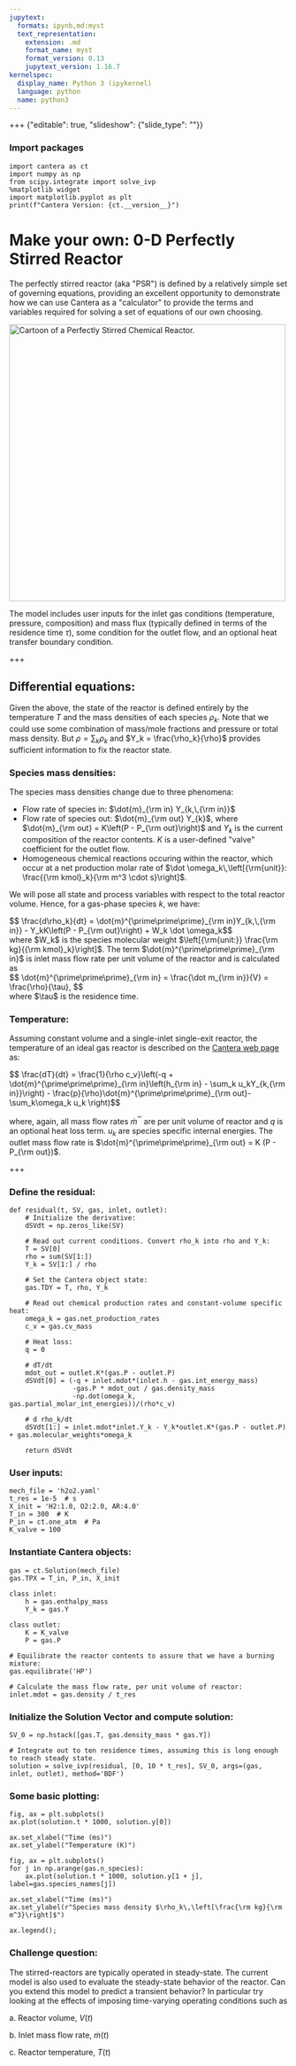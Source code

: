 ```yaml
---
jupytext:
  formats: ipynb,md:myst
  text_representation:
    extension: .md
    format_name: myst
    format_version: 0.13
    jupytext_version: 1.16.7
kernelspec:
  display_name: Python 3 (ipykernel)
  language: python
  name: python3
---
```


+++ {"editable": true, "slideshow": {"slide_type": ""}}

### Import packages

```{code-cell} ipython3
import cantera as ct
import numpy as np
from scipy.integrate import solve_ivp
%matplotlib widget
import matplotlib.pyplot as plt
print(f"Cantera Version: {ct.__version__}")
```

# Make your own: 0-D Perfectly Stirred Reactor

The perfectly stirred reactor (aka "PSR") is defined by a relatively simple set of governing equations, providing an excellent opportunity to demonstrate how we can use Cantera as a "calculator" to provide the terms and variables required for solving a set of equations of our own choosing.

<img src="..\..\images\PSR.png" alt="Cartoon of a Perfectly Stirred Chemical Reactor." style="width: 500px;"/>

The model includes user inputs for the inlet gas conditions (temperature, pressure, composition) and mass flux (typically defined in terms of the residence time $\tau$), some condition for the outlet flow, and an optional heat transfer boundary condition.

+++

## Differential equations:

Given the above, the state of the reactor is defined entirely by the temperature $T$ and the mass densities of each species $\rho_k$.  Note that we could use some combination of mass/mole fractions and pressure or total mass density.  But $\rho = \sum_k \rho_k$ and $Y_k = \frac{\rho_k}{\rho}$ provides sufficient information to fix the reactor state.

### Species mass densities:
The species mass densities change due to three phenomena:
- Flow rate of species in: $\dot{m}_{\rm in} Y_{k,\,{\rm in}}$
- Flow rate of species out: $\dot{m}_{\rm out} Y_{k}$, where $\dot{m}_{\rm out} = K\left(P - P_{\rm out}\right)$ and $Y_k$ is the current composition of the reactor contents. $K$ is a user-defined "valve" coefficient for the outlet flow.
- Homogeneous chemical reactions occuring within the reactor, which occur at a net production molar rate of $\dot \omega_k\,\left[{\rm{unit}}: \frac{{\rm kmol}_k}{\rm m^3 \cdot s}\right]$.

We will pose all state and process variables with respect to the total reactor volume. Hence, for a gas-phase species $k$, we have:

<div class="alert-danger">
    $$ \frac{d\rho_k}{dt} =  \dot{m}^{\prime\prime\prime}_{\rm in}Y_{k,\,{\rm in}} - Y_kK\left(P - P_{\rm out}\right) + W_k \dot \omega_k$$
</div>
where $W_k$ is the species molecular weight $\left[{\rm{unit:}} \frac{\rm kg}{{\rm kmol}_k}\right]$. The term $\dot{m}^{\prime\prime\prime}_{\rm in}$ is inlet mass flow rate per unit volume of the reactor and is calculated as 
<div class="alert-danger">
    $$ \dot{m}^{\prime\prime\prime}_{\rm in} = \frac{\dot m_{\rm in}}{V} = \frac{\rho}{\tau}, $$
</div>
where $\tau$ is the residence time.


### Temperature:
Assuming constant volume and a single-inlet single-exit reactor, the temperature of an ideal gas reactor is described on the [Cantera web page](https://cantera.org/science/reactors.html#ideal-gas-reactor) as:

<div class="alert-danger">
    $$ \frac{dT}{dt} = \frac{1}{\rho c_v}\left(-q + \dot{m}^{\prime\prime\prime}_{\rm in}\left(h_{\rm in} - \sum_k u_kY_{k,{\rm in}}\right) - \frac{p}{\rho}\dot{m}^{\prime\prime\prime}_{\rm out}-\sum_k\omega_k u_k \right)$$
</div>

where, again, all mass flow rates $\dot{m}^{\prime\prime\prime}$ are per unit volume of reactor and $q$ is an optional heat loss term. $u_k$ are species specific internal energies. The outlet mass flow rate is $\dot{m}^{\prime\prime\prime}_{\rm out} = K (P - P_{\rm out})$.

+++

### Define the residual:

```{code-cell} ipython3
def residual(t, SV, gas, inlet, outlet):
    # Initialize the derivative:
    dSVdt = np.zeros_like(SV)

    # Read out current conditions. Convert rho_k into rho and Y_k:
    T = SV[0]
    rho = sum(SV[1:])
    Y_k = SV[1:] / rho

    # Set the Cantera object state:
    gas.TDY = T, rho, Y_k

    # Read out chemical production rates and constant-volume specific heat:
    omega_k = gas.net_production_rates
    c_v = gas.cv_mass

    # Heat loss:
    q = 0

    # dT/dt
    mdot_out = outlet.K*(gas.P - outlet.P)
    dSVdt[0] = (-q + inlet.mdot*(inlet.h - gas.int_energy_mass)
                -gas.P * mdot_out / gas.density_mass
                -np.dot(omega_k, gas.partial_molar_int_energies))/(rho*c_v)

    # d rho_k/dt
    dSVdt[1:] = inlet.mdot*inlet.Y_k - Y_k*outlet.K*(gas.P - outlet.P) + gas.molecular_weights*omega_k

    return dSVdt
```

### User inputs:

```{code-cell} ipython3
mech_file = 'h2o2.yaml'
t_res = 1e-5  # s
X_init = 'H2:1.0, O2:2.0, AR:4.0'
T_in = 300  # K
P_in = ct.one_atm  # Pa
K_valve = 100
```

### Instantiate Cantera objects:

```{code-cell} ipython3
gas = ct.Solution(mech_file)
gas.TPX = T_in, P_in, X_init

class inlet:
    h = gas.enthalpy_mass
    Y_k = gas.Y

class outlet:
    K = K_valve
    P = gas.P

# Equilibrate the reactor contents to assure that we have a burning mixture:
gas.equilibrate('HP')

# Calculate the mass flow rate, per unit volume of reactor:
inlet.mdot = gas.density / t_res
```

### Initialize the Solution Vector and compute solution:

```{code-cell} ipython3
SV_0 = np.hstack([gas.T, gas.density_mass * gas.Y])

# Integrate out to ten residence times, assuming this is long enough to reach steady state.
solution = solve_ivp(residual, [0, 10 * t_res], SV_0, args=(gas, inlet, outlet), method='BDF')
```

### Some basic plotting:

```{code-cell} ipython3
fig, ax = plt.subplots()
ax.plot(solution.t * 1000, solution.y[0])

ax.set_xlabel("Time (ms)")
ax.set_ylabel("Temperature (K)")

fig, ax = plt.subplots()
for j in np.arange(gas.n_species):
    ax.plot(solution.t * 1000, solution.y[1 + j], label=gas.species_names[j])

ax.set_xlabel("Time (ms)")
ax.set_ylabel(r"Species mass density $\rho_k\,\left[\frac{\rm kg}{\rm m^3}\right]$")

ax.legend();
```

### Challenge question:

The stirred-reactors are typically operated in steady-state. The current model is also used to evaluate the steady-state behavior of the reactor. Can you extend this model to predict a transient behavior? In particular try looking at the effects of imposing time-varying operating conditions such as

a. Reactor volume, $V(t)$

b. Inlet mass flow rate, $\dot m(t)$

c. Reactor temperature, $T(t)$

```{code-cell} ipython3

```
